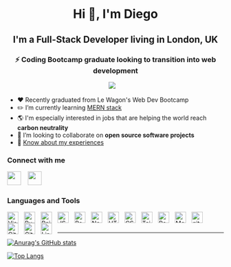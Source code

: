 <h1 align="center">Hi 👋, I'm Diego</h1>
<h2 align="center">I'm a Full-Stack Developer living in London, UK</h2>
<h3 align="center">⚡ Coding Bootcamp graduate looking to transition into web development </h3>
<p align="center">
<a target="_blank" href="https://www.diegorramos.com"><img src="https://img.shields.io/badge/Portfolio-%23000000.svg?style=for-the-badge&logoColor=#ff0066"/></a>&nbsp;&nbsp;&nbsp;&nbsp;
</p>


* :hearts: Recently graduated from Le Wagon's Web Dev Bootcamp
* :pencil2: I’m currently learning [MERN stack](https://fullstackopen.com/en/#course-contents)
* :earth_americas: I'm especially interested in jobs that are helping the world reach **carbon neutrality**
* 👯 I’m looking to collaborate on **open source software projects**
* 📄 [Know about my experiences](https://docs.google.com/document/d/13KKMcKuW1-EVkHwyF2LEzBWYcrLmJST0EUXrwjqdtQA/edit?usp=sharing)

### Connect with me
[<img height="32" width="32" src="https://cdn.simpleicons.org/LINKEDIN/#0A66C2"/>](https://linkedin.com/in/diegorramos84)
&nbsp;&nbsp;
[<img height="32" width="32" src="https://cdn.simpleicons.org/Gmail/#EA4335"/>](mailto:diegorramos84i@gmail.com?subject=Hello%20Diego,%20From%20Github)
&nbsp;&nbsp;


### Languages and Tools

<img align="left" alt="Visual Studio Code" width="26px" src="https://cdn.jsdelivr.net/gh/devicons/devicon/icons/vscode/vscode-original.svg" style="padding-right:10px;" />
<img align="left" alt="Ruby" width="26px" src="https://cdn.jsdelivr.net/gh/devicons/devicon/icons/ruby/ruby-original.svg" style="padding-right:10px;" />
<img align="left" alt="Rails" width="26px" src="https://cdn.jsdelivr.net/gh/devicons/devicon/icons/rails/rails-plain-wordmark.svg" style="padding-right:10px;" />
<img align="left" alt="JS" width="26px" src="https://cdn.jsdelivr.net/gh/devicons/devicon/icons/javascript/javascript-original.svg" style="padding-right:10px;" />
<img align="left" alt="React" width="26px" src="https://cdn.jsdelivr.net/gh/devicons/devicon/icons/react/react-original.svg" style="padding-right:10px;" />
<img align="left" alt="Node" width="26px" src="https://cdn.jsdelivr.net/gh/devicons/devicon/icons/nodejs/nodejs-original.svg" style="padding-right:10px;" />
<img align="left" alt="HTML" width="26px" src="https://cdn.jsdelivr.net/gh/devicons/devicon/icons/html5/html5-original.svg" style="padding-right:10px;" />
<img align="left" alt="CSS" width="26px" src="https://cdn.jsdelivr.net/gh/devicons/devicon/icons/css3/css3-original.svg" style="padding-right:10px;" />
<img align="left" alt="Tailwind" width="26px" src="https://cdn.jsdelivr.net/gh/devicons/devicon/icons/tailwindcss/tailwindcss-plain.svg" style="padding-right:10px;" />
<img align="left" alt="PostgreSQL" width="26px" src="https://cdn.jsdelivr.net/gh/devicons/devicon/icons/postgresql/postgresql-original.svg" style="padding-right:10px;" />
<img align="left" alt="MongoDB" width="26px" src="https://cdn.jsdelivr.net/gh/devicons/devicon/icons/mongodb/mongodb-original.svg" style="padding-right:10px;" />
<img align="left" alt="git" width="26px" src="https://cdn.jsdelivr.net/gh/devicons/devicon/icons/git/git-original.svg" style="padding-right:10px;" />
<img align="left" alt="Github" width="26px" src="https://user-images.githubusercontent.com/3369400/139447912-e0f43f33-6d9f-45f8-be46-2df5bbc91289.png#gh-dark-mode-only" style="padding-right:10px;" />
<img align="left" alt="Github" width="26px" src="https://user-images.githubusercontent.com/3369400/139448065-39a229ba-4b06-434b-bc67-616e2ed80c8f.png#gh-light-mode-only" style="padding-right:10px;" />
<img align="left" alt="Linux" width="26px" src="https://cdn.jsdelivr.net/gh/devicons/devicon/icons/linux/linux-original.svg" style="padding-right:10px;" />


<br />
<br />

---


[![Anurag's GitHub stats](github-readme-stats-six-pearl-14.vercel.app/api?username=diegorramos84&show_icons=true&count_private=true&theme=vision-friendly-dark&hide_border=true)](https://github.com/anuraghazra/github-readme-stats)

[![Top Langs](github-readme-stats-six-pearl-14.vercel.app/api/top-langs/?username=diegorramos84&layout=compact&theme=vision-friendly-dark&hide_border=true)](https://github.com/anuraghazra/github-readme-stats)
